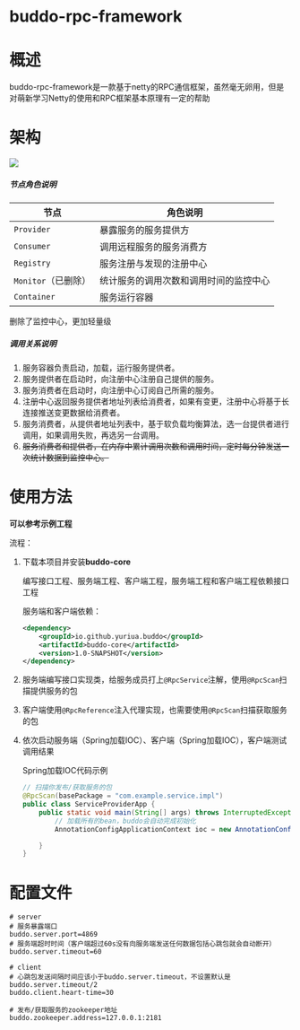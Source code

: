 # buddo-rpc-framework

# 概述

buddo-rpc-framework是一款基于netty的RPC通信框架，虽然毫无卵用，但是对萌新学习Netty的使用和RPC框架基本原理有一定的帮助

# 架构

![](https://cdn.jsdelivr.net/gh/yuriua/images@master/application_upload_files/2022/01/18/dubbo-architecturee.png)

##### 节点角色说明

| 节点                | 角色说明                               |
| ------------------- | -------------------------------------- |
| `Provider`          | 暴露服务的服务提供方                   |
| `Consumer`          | 调用远程服务的服务消费方               |
| `Registry`          | 服务注册与发现的注册中心               |
| `Monitor`（已删除） | 统计服务的调用次数和调用时间的监控中心 |
| `Container`         | 服务运行容器                           |

删除了监控中心，更加轻量级

##### 调用关系说明

1. 服务容器负责启动，加载，运行服务提供者。
2. 服务提供者在启动时，向注册中心注册自己提供的服务。
3. 服务消费者在启动时，向注册中心订阅自己所需的服务。
4. 注册中心返回服务提供者地址列表给消费者，如果有变更，注册中心将基于长连接推送变更数据给消费者。
5. 服务消费者，从提供者地址列表中，基于软负载均衡算法，选一台提供者进行调用，如果调用失败，再选另一台调用。
6. ~~服务消费者和提供者，在内存中累计调用次数和调用时间，定时每分钟发送一次统计数据到监控中心。~~

# 使用方法

**可以参考示例工程**

流程：

1. 下载本项目并安装**buddo-core**

   编写接口工程、服务端工程、客户端工程，服务端工程和客户端工程依赖接口工程

   服务端和客户端依赖：

   ```xml
   <dependency>
       <groupId>io.github.yuriua.buddo</groupId>
       <artifactId>buddo-core</artifactId>
       <version>1.0-SNAPSHOT</version>
   </dependency>
   ```

2. 服务端编写接口实现类，给服务成员打上`@RpcService`注解，使用`@RpcScan`扫描提供服务的包

3. 客户端使用`@RpcReference`注入代理实现，也需要使用`@RpcScan`扫描获取服务的包

4. 依次启动服务端（Spring加载IOC）、客户端（Spring加载IOC），客户端测试调用结果

   Spring加载IOC代码示例

   ~~~java
   // 扫描你发布/获取服务的包
   @RpcScan(basePackage = "com.example.service.impl")
   public class ServiceProviderApp {
       public static void main(String[] args) throws InterruptedException {
           // 加载所有的bean，buddo会自动完成初始化
           AnnotationConfigApplicationContext ioc = new AnnotationConfigApplicationContext(ServiceProviderApp.class);
   
       }
   }
   ~~~

# 配置文件

~~~properties
# server
# 服务暴露端口
buddo.server.port=4869
# 服务端超时时间（客户端超过60s没有向服务端发送任何数据包括心跳包就会自动断开）
buddo.server.timeout=60

# client
# 心跳包发送间隔时间应该小于buddo.server.timeout，不设置默认是 buddo.server.timeout/2
buddo.client.heart-time=30

# 发布/获取服务的zookeeper地址
buddo.zookeeper.address=127.0.0.1:2181
~~~



